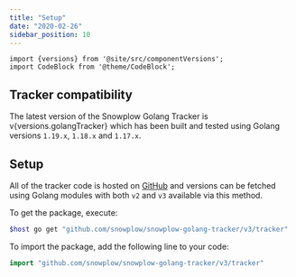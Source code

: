 ```yaml
---
title: "Setup"
date: "2020-02-26"
sidebar_position: 10
---
```


```mdx-code-block
import {versions} from '@site/src/componentVersions';
import CodeBlock from '@theme/CodeBlock';
```

## Tracker compatibility

<p>The latest version of the Snowplow Golang Tracker is v{versions.golangTracker} which has been built and tested using Golang versions <code>1.19.x</code>, <code>1.18.x</code> and <code>1.17.x</code>.</p>

## Setup

All of the tracker code is hosted on [GitHub](https://github.com/snowplow/snowplow-golang-tracker) and versions can be fetched using Golang modules with both `v2` and `v3` available via this method.

To get the package, execute:

```bash
$host go get "github.com/snowplow/snowplow-golang-tracker/v3/tracker"
```

To import the package, add the following line to your code:

```go
import "github.com/snowplow/snowplow-golang-tracker/v3/tracker"
```
